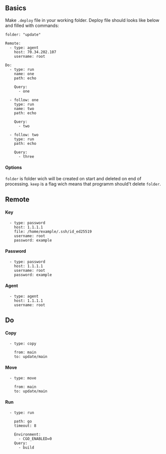 ## Basics
Make ```.deploy``` file in your working folder. Deploy file should looks like below and filled with commands:
```
folder: "update"

Remote:
  - type: agent
    host: 70.34.202.107
    username: root

Do:
  - type: run
    name: one
    path: echo
    
    Query:
      - one

  - follow: one
    type: run
    name: two
    path: echo
    
    Query:
      - two

  - follow: two
    type: run
    path: echo
    
    Query:
      - three
```
#### Options
```folder``` is folder wich will be created on start and deleted on end of processing.
```keep``` is a flag wich means that programm should't delete ```folder```.
## Remote
#### Key
```
  - type: password
    host: 1.1.1.1
    file: /home/example/.ssh/id_ed25519
    username: root
    password: example
```
#### Password
```
  - type: password
    host: 1.1.1.1
    username: root
    password: example
```
#### Agent
```
  - type: agent
    host: 1.1.1.1
    username: root
```
## Do
#### Copy
```
  - type: copy

    from: main
    to: update/main
```
#### Move
```
  - type: move

    from: main
    to: update/main
```
#### Run
```
  - type: run

    path: go
    timeout: 8
    
    Environment:
      - CGO_ENABLED=0
    Query:
      - build
```
